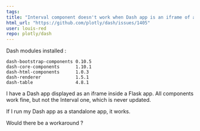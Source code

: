 ```yaml
---
tags: 
title: "Interval component doesn't work when Dash app is an iframe of a Flask app"
html_url: "https://github.com/plotly/dash/issues/1405"
user: louis-red
repo: plotly/dash
---
```


Dash modules installed : 

```dash                      1.13.4
dash-bootstrap-components 0.10.5
dash-core-components      1.10.1
dash-html-components      1.0.3
dash-renderer             1.5.1
dash-table                4.8.1
```
I have a Dash app displayed as an iframe inside a Flask app. All components work fine, but not the Interval one, which is never updated.

If I run my Dash app as a standalone app, it works.

Would there be a workaround ?
